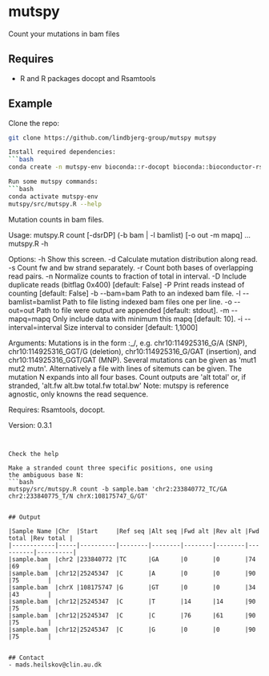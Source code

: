 # mutspy
Count your mutations in bam files

## Requires
- R and R packages docopt and Rsamtools

## Example
Clone the repo:
```bash
git clone https://github.com/lindbjerg-group/mutspy mutspy

Install required dependencies:
```bash
conda create -n mutspy-env bioconda::r-docopt bioconda::bioconductor-rsamtools

Run some mutspy commands:
```bash
conda activate mutspy-env
mutspy/src/mutspy.R --help


```
Mutation counts in bam files.


Usage:
  mutspy.R count [-dsrDP] (-b bam | -l bamlist) [-o out -m mapq] <mut>...
  mutspy.R -h



Options:
  -h                       Show this screen.
  -d                       Calculate mutation distribution along read.
  -s                       Count fw and bw strand separately.
  -r                       Count both bases of overlapping read pairs.
  -n                       Normalize counts to fraction of total in interval.
  -D                       Include duplicate reads (bitflag 0x400) [default: False]
  -P                       Print reads instead of counting [default: False]
  -b --bam=bam             Path to an indexed bam file.
  -l --bamlist=bamlist     Path to file listing indexed bam files one per line.
  -o --out=out             Path to file were output are appended [default: stdout].
  -m --mapq=mapq           Only include data with minimum this mapq [default: 10].
  -i --interval=interval   Size interval to consider [default: 1,1000]

Arguments:
  <mut>                   Mutations is in the form <seqname>:<pos>_<ref>/<alt>, 
                          e.g. chr10:114925316_G/A (SNP), chr10:114925316_GGT/G (deletion),
                          chr10:114925316_G/GAT (insertion), and  chr10:114925316_GGT/GAT 
                          (MNP). Several mutations can be given as 'mut1 mut2 mutn'.
                          Alternatively a file with lines of sitemuts can be given.
                          The mutation N expands into all four bases.
                          Count outputs are 'alt total' or, if stranded,
                          'alt.fw alt.bw total.fw total.bw'
                          Note: mutspy is reference agnostic, only knowns the read sequence.

Requires:
  Rsamtools, docopt.

Version:
  0.3.1 
```
 

Check the help

Make a stranded count three specific positions, one using
the ambiguous base N:
```bash
mutspy/src/mutspy.R count -b sample.bam 'chr2:233840772_TC/GA chr2:233840775_T/N chrX:108175747_G/GT'


## Output

|Sample Name |Chr  |Start     |Ref seq |Alt seq |Fwd alt |Rev alt |Fwd total |Rev total |
|------------|-----|----------|--------|--------|--------|--------|----------|----------|
|sample.bam  |chr2 |233840772 |TC      |GA      |0       |0       |74        |69        |   
|sample.bam  |chr12|25245347  |C       |A       |0       |0       |90        |75        |
|sample.bam  |chrX |108175747 |G       |GT      |0       |0       |34        |43        |
|sample.bam  |chr12|25245347  |C       |T       |14      |14      |90        |75        |
|sample.bam  |chr12|25245347  |C       |C       |76      |61      |90        |75        |
|sample.bam  |chr12|25245347  |C       |G       |0       |0       |90        |75        |


## Contact
- mads.heilskov@clin.au.dk

